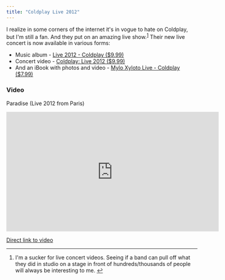 ```yaml
---
title: "Coldplay Live 2012"
---
```

<p>I realize in some corners of the internet it's in vogue to hate on Coldplay, but I'm still a fan. And they put on an amazing live show.<sup id="fnref-20966:1"><a href="#fn-20966:1" rel="footnote">1</a></sup> Their new live concert is now available in various forms:</p>
<ul>
<li>Music album - <a href="http://target.georiot.com/Proxy.ashx?grid=9646&id=6PFrOqNV4B8&offerid=162397&type=3&subid=0&tmpid=3664&RD_PARM1=https%253A%252F%252Fitunes.apple.com%252Fca%252Falbum%252Flive-2012%252Fid573891733%253Fuo%253D4%2526partnerId%253D30" target="itunes_store">Live 2012 - Coldplay ($9.99)</a>  </li>
<li>Concert video - <a href="http://target.georiot.com/Proxy.ashx?grid=9646&id=6PFrOqNV4B8&offerid=162397&type=3&subid=0&tmpid=3664&RD_PARM1=https%253A%252F%252Fitunes.apple.com%252Fca%252Fmovie%252Fcoldplay-live-2012%252Fid572257856%253Fuo%253D4%2526partnerId%253D30" target="itunes_store">Coldplay: Live 2012 ($9.99)</a></li>
<li>And an iBook with photos and video - <a href="http://target.georiot.com/Proxy.ashx?grid=9646&id=6PFrOqNV4B8&offerid=162397&type=3&subid=0&tmpid=3664&RD_PARM1=https%253A%252F%252Fitunes.apple.com%252Fca%252Fbook%252Fmylo-xyloto-live%252Fid574005241%253Fmt%253D11%2526uo%253D4%2526partnerId%253D30" target="itunes_store">Mylo Xyloto Live - Coldplay ($7.99)</a></li>
</ul>
<h3>Video</h3>
<p>Paradise (Live 2012 from Paris)</p>
<p><iframe width="560" height="315" src="http://www.youtube.com/embed/QKcxhQZxvdw" frameborder="0" allowfullscreen></iframe></p>
<p><a href="http://youtu.be/QKcxhQZxvdw">Direct link to video</a></p>
<div class="footnotes">
<hr />
<ol>
<li id="fn-20966:1">
I'm a sucker for live concert videos. Seeing if a band can pull off what they did in studio on a stage in front of hundreds/thousands of people will always be interesting to me.&#160;<a href="#fnref-20966:1" rev="footnote">&#8617;</a>
</li>
</ol>
</div>
